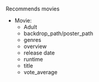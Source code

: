 Recommends movies

* Movie:
    * Adult
    * backdrop_path/poster_path
    * genres
    * overview
    * release date
    * runtime
    * title
    * vote_average
